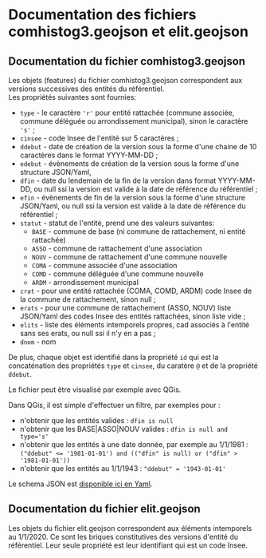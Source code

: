 # Documentation des fichiers comhistog3.geojson et elit.geojson
## Documentation du fichier comhistog3.geojson

Les objets (features) du fichier comhistog3.geojson correspondent aux versions successives des entités du référentiel.  
Les propriétés suivantes sont fournies:

- `type` - le caractère `'r'` pour entité rattachée (commune associée, commune déléguée ou arrondissement municipal),
  sinon le caractère `'s'` ;
- `cinsee` - code Insee de l'entité sur 5 caractères ;
- `ddebut` - date de création de la version sous la forme d'une chaine de 10 caractères dans le format YYYY-MM-DD ;
- `edebut` - évènements de création de la version sous la forme d'une structure JSON/Yaml, 
- `dfin` - date du lendemain de la fin de la version dans format YYYY-MM-DD,
  ou null ssi la version est valide à la date de référence du référentiel ;
- `efin` - évènements de fin de la version sous la forme d'une structure JSON/Yaml,
  ou null ssi la version est valide à la date de référence du référentiel ;
- `statut` - statut de l'entité, prend une des valeurs suivantes:
  - `BASE` - commune de base (ni commune de rattachement, ni entité rattachée)
  - `ASSO` - commune de rattachement d'une association
  - `NOUV` - commune de rattachement d'une commune nouvelle
  - `COMA` - commune associée d'une association
  - `COMD` - commune déléguée d'une commune nouvelle
  - `ARDM` - arrondissement municipal
- `crat` - pour une entité rattachée (COMA, COMD, ARDM) code Insee de la commune de rattachement, sinon null ;
- `erats` - pour une commune de rattachement (ASSO, NOUV) liste JSON/Yaml des codes Insee des entités rattachées, sinon liste vide ;
- `elits` - liste des éléments intemporels propres, cad associés à l'entité sans ses erats, ou null ssi il n'y en a pas ;
- `dnom` - nom

De plus, chaque objet est identifié dans la propriété `id`
qui est la concaténation des propriétés `type` et `cinsee`, du caratère `@` et de la propriété `ddebut`.

Le fichier peut être visualisé par exemple avec QGis.

Dans QGis, il est simple d'effectuer un filtre, par exemples pour :

- n'obtenir que les entités valides : `dfin is null`
- n'obtenir que les BASE|ASSO|NOUV valides : `dfin is null and type='s'`
- n'obtenir que les entités à une date donnée, par exemple au 1/1/1981 :
  `("ddebut" <= '1981-01-01') and (("dfin" is null) or ("dfin" > '1981-01-01'))`
- n'obtenir que les entités au 1/1/1943 : `"ddebut" = '1943-01-01'`

Le schema JSON est [disponible ici en Yaml](comhistog3.schema.yaml). 

## Documentation du fichier elit.geojson

Les objets du fichier elit.geojson correspondent aux éléments intemporels au 1/1/2020.
Ce sont les briques constitutives des versions d'entité du référentiel.
Leur seule propriété est leur identifiant qui est un code Insee.